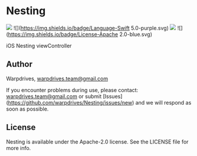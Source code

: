 # Nesting


![](https://img.shields.io/badge/Platform-iOS-green.svg)
![](https://img.shields.io/badge/Language-Swift 5.0-purple.svg)
![](https://img.shields.io/badge/Version-v0.1.0-yellow.svg)
![](https://img.shields.io/badge/License-Apache 2.0-blue.svg)


iOS Nesting viewController

## Author

Warpdrives, warpdrives.team@gmail.com

If you encounter problems during use, please contact: warpdrives.team@gmail.com or submit [Issues] (https://github.com/warpdrives/Nesting/issues/new) and we will respond as soon as possible.

## License

Nesting is available under the  Apache-2.0 license. See the LICENSE file for more info.

